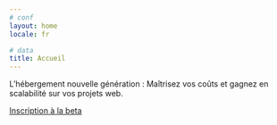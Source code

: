 ```yaml
---
# conf
layout: home
locale: fr

# data
title: Accueil
---
```

L’hébergement nouvelle génération&nbsp;: Maîtrisez vos coûts et gagnez en scalabilité sur vos projets web.

<a class="btn btn-primary btn-large" href="/fr/#login-signup">Inscription à la beta</a>
